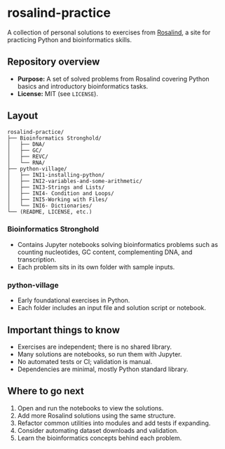 # rosalind-practice

A collection of personal solutions to exercises from [Rosalind](https://rosalind.info), a site for practicing Python and bioinformatics skills.

## Repository overview
- **Purpose:** A set of solved problems from Rosalind covering Python basics and introductory bioinformatics tasks.
- **License:** MIT (see `LICENSE`).

## Layout
```
rosalind-practice/
├── Bioinformatics Stronghold/
│   ├── DNA/
│   ├── GC/
│   ├── REVC/
│   └── RNA/
├── python-village/
│   ├── INI1-installing-python/
│   ├── INI2-variables-and-some-arithmetic/
│   ├── INI3-Strings and Lists/
│   ├── INI4- Condition and Loops/
│   ├── INI5-Working with Files/
│   └── INI6- Dictionaries/
└── (README, LICENSE, etc.)
```

### Bioinformatics Stronghold
- Contains Jupyter notebooks solving bioinformatics problems such as counting nucleotides, GC content, complementing DNA, and transcription.
- Each problem sits in its own folder with sample inputs.

### python-village
- Early foundational exercises in Python.
- Each folder includes an input file and solution script or notebook.

## Important things to know
- Exercises are independent; there is no shared library.
- Many solutions are notebooks, so run them with Jupyter.
- No automated tests or CI; validation is manual.
- Dependencies are minimal, mostly Python standard library.

## Where to go next
1. Open and run the notebooks to view the solutions.
2. Add more Rosalind solutions using the same structure.
3. Refactor common utilities into modules and add tests if expanding.
4. Consider automating dataset downloads and validation.
5. Learn the bioinformatics concepts behind each problem.

